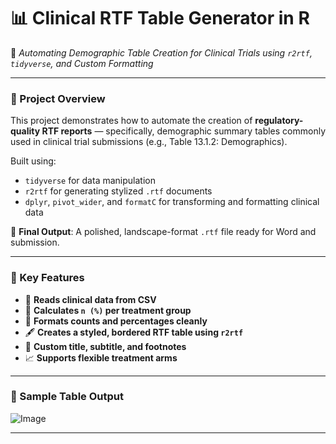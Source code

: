 # 📊 Clinical RTF Table Generator in R

🚀 *Automating Demographic Table Creation for Clinical Trials using `r2rtf`, `tidyverse`, and Custom Formatting*

---

### 📁 Project Overview

This project demonstrates how to automate the creation of **regulatory-quality RTF reports** — specifically, demographic summary tables commonly used in clinical trial submissions (e.g., Table 13.1.2: Demographics).

Built using:
- `tidyverse` for data manipulation
- `r2rtf` for generating stylized `.rtf` documents
- `dplyr`, `pivot_wider`, and `formatC` for transforming and formatting clinical data

📌 **Final Output**: A polished, landscape-format `.rtf` file ready for Word and submission.

---

### 🧠 Key Features

- 📂 **Reads clinical data from CSV**
- 🧮 **Calculates `n (%)` per treatment group**
- 📄 **Formats counts and percentages cleanly**
- 🖋️ **Creates a styled, bordered RTF table using `r2rtf`**
- 📃 **Custom title, subtitle, and footnotes**
- 📈 **Supports flexible treatment arms**

---

### 📌 Sample Table Output

![Image](https://github.com/user-attachments/assets/1c223190-7734-4e2c-8b7d-e5561398d210)


---

